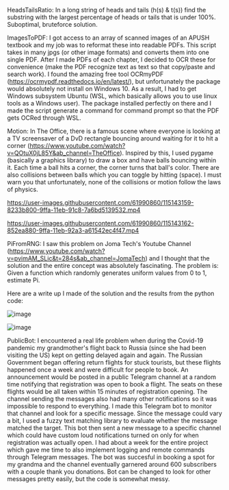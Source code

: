 HeadsTailsRatio: In a long string of heads and tails (h(s) & t(s)) find the substring with the largest percentage of heads or tails that is under 100%. Suboptimal, bruteforce solution.

ImagesToPDF:
I got access to an array of scanned images of an APUSH textbook and my job was to reformat these into readable PDFs. This script takes in many jpgs (or other image formats) and converts them into one single PDF. After I made PDFs of each chapter, I decided to OCR these for convenience (make the PDF recognize text as text so that copy/paste and search work). I found the amazing free tool OCRmyPDF (https://ocrmypdf.readthedocs.io/en/latest/), but unfortunately the package would absolutely not install on Windows 10. As a result, I had to get Windows subsystem Ubuntu (WSL, which basically allows you to use linux tools as a Windows user). The package installed perfectly on there and I made the script generate a command for command prompt so that the PDF gets OCRed through WSL.

Motion:
In The Office, there is a famous scene where everyone is looking at a TV screensaver of a DvD rectangle bouncing around waiting for it to hit a corner (https://www.youtube.com/watch?v=QOtuX0jL85Y&ab_channel=TheOffice). Inspired by this, I used pygame (basically a graphics library) to draw a box and have balls bouncing within it. Each time a ball hits a corner, the corner turns that ball's color. There are also collisions between balls which you can toggle by hitting (space). I must warn you that unfortunately, none of the collisions or motion follow the laws of physics.


https://user-images.githubusercontent.com/61990860/115143159-8233b800-9ffa-11eb-91c8-7a6bd5139532.mp4


https://user-images.githubusercontent.com/61990860/115143162-852ea880-9ffa-11eb-92a3-a61542ec4f47.mp4


PiFromRNG:
I saw this problem on Joma Tech's Youtube Channel (https://www.youtube.com/watch?v=pvimAM_SLic&t=284s&ab_channel=JomaTech) and I thought that the solution and the entire concept was absolutely fascinating. The problem is: Given a function which randomly generates uniform values from 0 to 1, estimate Pi.

Here are a write up I made of the solution and the results from the python code:

![image](https://user-images.githubusercontent.com/61990860/115143268-1bfb6500-9ffb-11eb-88c0-62418a041b36.png)

![image](https://user-images.githubusercontent.com/61990860/115143319-68df3b80-9ffb-11eb-87b9-b4fee51a9868.png)


PublicBot:
I encountered a real life problem when during the Covid-19 pandemic my grandmother's flight back to Russia (since she had been visiting the US) kept on getting delayed again and again. The Russian Government began offering return flights for stuck tourists, but these flights happened once a week and were difficult for people to book. An announcement would be posted in a public Telegram channel at a random time notifying that registration was open to book a flight. The seats on these flights would be all taken within 15 minutes of registration opening. The channel sending the messages also had many other notifications so it was impossible to respond to everything. I made this Telegram bot to monitor that channel and look for a specific message. Since the message could vary a bit, I used a fuzzy text matching library to evaluate whether the message matched the target. This bot then sent a new message to a specific channel which could have custom loud notifications turned on only for when registration was actually open. I had about a week for the entire project which gave me time to also implement logging and remote commands through Telegram messages. The bot was succesful in booking a spot for my grandma and the channel eventually garnered around 600 subscribers with a couple thank you donations. Bot can be changed to look for other messages pretty easily, but the code is somewhat messy.
